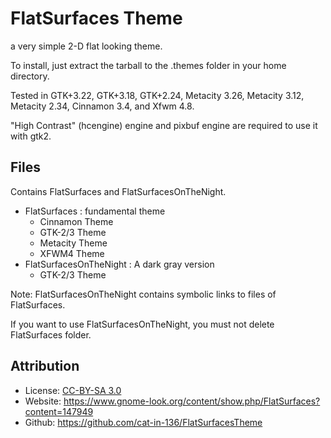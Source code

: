 FlatSurfaces Theme
==================

a very simple 2-D flat looking theme.

To install, just extract the tarball to the .themes folder in your home directory.

Tested in GTK+3.22, GTK+3.18, GTK+2.24, Metacity 3.26, Metacity 3.12, Metacity 2.34,
Cinnamon 3.4, and Xfwm 4.8.

"High Contrast" (hcengine) engine and pixbuf engine are required to use it with gtk2.

## Files

Contains FlatSurfaces and FlatSurfacesOnTheNight.

 * FlatSurfaces : fundamental theme
   * Cinnamon Theme
   * GTK-2/3 Theme
   * Metacity Theme
   * XFWM4 Theme
 * FlatSurfacesOnTheNight : A dark gray version
   * GTK-2/3 Theme

Note: FlatSurfacesOnTheNight contains symbolic links to files of FlatSurfaces.

If you want to use FlatSurfacesOnTheNight, you must not delete FlatSurfaces folder.


## Attribution

 * License: [CC-BY-SA 3.0](http://creativecommons.org/licenses/by-sa/3.0/deed.en)
 * Website: <https://www.gnome-look.org/content/show.php/FlatSurfaces?content=147949>
 * Github: <https://github.com/cat-in-136/FlatSurfacesTheme>
